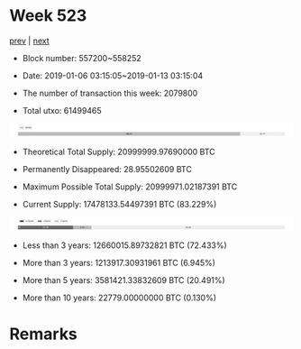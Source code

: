 # Week 523

[prev](week0522.md) | [next](week0524.md)

- Block number: 557200~558252

- Date: 2019-01-06 03:15:05~2019-01-13 03:15:04

- The number of transaction this week: 2079800

- Total utxo: 61499465

![](../images/mined_week0523.png)

- Theoretical Total Supply: 20999999.97690000 BTC

- Permanently Disappeared: 28.95502609 BTC

- Maximum Possible Total Supply: 20999971.02187391 BTC

- Current Supply: 17478133.54497391 BTC (83.229%)

![](../images/year_week0523.png)


- Less than 3 years: 12660015.89732821 BTC (72.433%)

- More than 3 years: 1213917.30931961 BTC (6.945%)

- More than 5 years: 3581421.33832609 BTC (20.491%)

- More than 10 years: 22779.00000000 BTC (0.130%)

# Remarks

